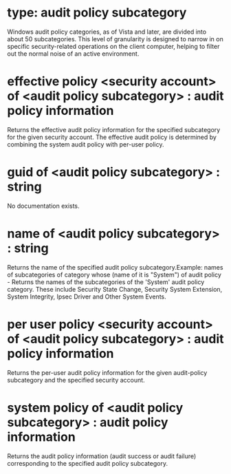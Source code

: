 # type: audit policy subcategory

Windows audit policy categories, as of Vista and later, are divided into about 50 subcategories. This level of granularity is designed to narrow in on specific security-related operations on the client computer, helping to filter out the normal noise of an active environment.

# effective policy &lt;security account&gt; of &lt;audit policy subcategory&gt; : audit policy information

Returns the effective audit policy information for the specified subcategory for the given security account. The effective audit policy is determined by combining the system audit policy with per-user policy.

# guid of &lt;audit policy subcategory&gt; : string

No documentation exists.

# name of &lt;audit policy subcategory&gt; : string

Returns the name of the specified audit policy subcategory.Example: names of subcategories of category whose (name of it is "System") of audit policy - Returns the names of the subcategories of the &#39;System&#39; audit policy category. These include Security State Change, Security System Extension, System Integrity, Ipsec Driver and Other System Events.

# per user policy &lt;security account&gt; of &lt;audit policy subcategory&gt; : audit policy information

Returns the per-user audit policy information for the given audit-policy subcategory and the specified security account.

# system policy of &lt;audit policy subcategory&gt; : audit policy information

Returns the audit policy information (audit success or audit failure) corresponding to the specified audit policy subcategory.
